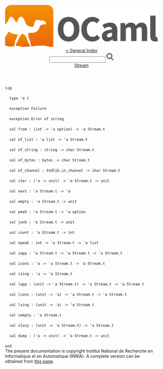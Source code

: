<!-- ((! set title API !)) ((! set documentation !)) ((! set api !)) ((! set nobreadcrumb !)) -->
<div class="content api"><header><nav class="toc brand"><a class="brand" href="https://ocaml.org/"><img src="colour-logo-gray.svg" class="svg" alt="OCaml"></a></nav><nav class="toc"><a href="index.html">&lt; General Index</a><div class="api_search"><input type="text" name="apisearch" id="api_search" oninput="mySearch(false);" onkeypress="this.oninput();" onclick="this.oninput();" onpaste="this.oninput();">
<img src="search_icon.svg" alt="Search" class="svg" onclick="mySearch(false)"></div>
<div id="search_results"></div><div class="toc_title"><a href="Stream.html">Stream</a></div><ul></ul></nav></header>
<code class="code"><span class="keyword">sig</span><br>
&nbsp;&nbsp;<span class="keyword">type</span>&nbsp;<span class="keywordsign">'</span>a&nbsp;t<br>
&nbsp;&nbsp;<span class="keyword">exception</span>&nbsp;<span class="constructor">Failure</span><br>
&nbsp;&nbsp;<span class="keyword">exception</span>&nbsp;<span class="constructor">Error</span>&nbsp;<span class="keyword">of</span>&nbsp;string<br>
&nbsp;&nbsp;<span class="keyword">val</span>&nbsp;from&nbsp;:&nbsp;(int&nbsp;<span class="keywordsign">-&gt;</span>&nbsp;<span class="keywordsign">'</span>a&nbsp;option)&nbsp;<span class="keywordsign">-&gt;</span>&nbsp;<span class="keywordsign">'</span>a&nbsp;<span class="constructor">Stream</span>.t<br>
&nbsp;&nbsp;<span class="keyword">val</span>&nbsp;of_list&nbsp;:&nbsp;<span class="keywordsign">'</span>a&nbsp;list&nbsp;<span class="keywordsign">-&gt;</span>&nbsp;<span class="keywordsign">'</span>a&nbsp;<span class="constructor">Stream</span>.t<br>
&nbsp;&nbsp;<span class="keyword">val</span>&nbsp;of_string&nbsp;:&nbsp;string&nbsp;<span class="keywordsign">-&gt;</span>&nbsp;char&nbsp;<span class="constructor">Stream</span>.t<br>
&nbsp;&nbsp;<span class="keyword">val</span>&nbsp;of_bytes&nbsp;:&nbsp;bytes&nbsp;<span class="keywordsign">-&gt;</span>&nbsp;char&nbsp;<span class="constructor">Stream</span>.t<br>
&nbsp;&nbsp;<span class="keyword">val</span>&nbsp;of_channel&nbsp;:&nbsp;<span class="constructor">Stdlib</span>.in_channel&nbsp;<span class="keywordsign">-&gt;</span>&nbsp;char&nbsp;<span class="constructor">Stream</span>.t<br>
&nbsp;&nbsp;<span class="keyword">val</span>&nbsp;iter&nbsp;:&nbsp;(<span class="keywordsign">'</span>a&nbsp;<span class="keywordsign">-&gt;</span>&nbsp;unit)&nbsp;<span class="keywordsign">-&gt;</span>&nbsp;<span class="keywordsign">'</span>a&nbsp;<span class="constructor">Stream</span>.t&nbsp;<span class="keywordsign">-&gt;</span>&nbsp;unit<br>
&nbsp;&nbsp;<span class="keyword">val</span>&nbsp;next&nbsp;:&nbsp;<span class="keywordsign">'</span>a&nbsp;<span class="constructor">Stream</span>.t&nbsp;<span class="keywordsign">-&gt;</span>&nbsp;<span class="keywordsign">'</span>a<br>
&nbsp;&nbsp;<span class="keyword">val</span>&nbsp;empty&nbsp;:&nbsp;<span class="keywordsign">'</span>a&nbsp;<span class="constructor">Stream</span>.t&nbsp;<span class="keywordsign">-&gt;</span>&nbsp;unit<br>
&nbsp;&nbsp;<span class="keyword">val</span>&nbsp;peek&nbsp;:&nbsp;<span class="keywordsign">'</span>a&nbsp;<span class="constructor">Stream</span>.t&nbsp;<span class="keywordsign">-&gt;</span>&nbsp;<span class="keywordsign">'</span>a&nbsp;option<br>
&nbsp;&nbsp;<span class="keyword">val</span>&nbsp;junk&nbsp;:&nbsp;<span class="keywordsign">'</span>a&nbsp;<span class="constructor">Stream</span>.t&nbsp;<span class="keywordsign">-&gt;</span>&nbsp;unit<br>
&nbsp;&nbsp;<span class="keyword">val</span>&nbsp;count&nbsp;:&nbsp;<span class="keywordsign">'</span>a&nbsp;<span class="constructor">Stream</span>.t&nbsp;<span class="keywordsign">-&gt;</span>&nbsp;int<br>
&nbsp;&nbsp;<span class="keyword">val</span>&nbsp;npeek&nbsp;:&nbsp;int&nbsp;<span class="keywordsign">-&gt;</span>&nbsp;<span class="keywordsign">'</span>a&nbsp;<span class="constructor">Stream</span>.t&nbsp;<span class="keywordsign">-&gt;</span>&nbsp;<span class="keywordsign">'</span>a&nbsp;list<br>
&nbsp;&nbsp;<span class="keyword">val</span>&nbsp;iapp&nbsp;:&nbsp;<span class="keywordsign">'</span>a&nbsp;<span class="constructor">Stream</span>.t&nbsp;<span class="keywordsign">-&gt;</span>&nbsp;<span class="keywordsign">'</span>a&nbsp;<span class="constructor">Stream</span>.t&nbsp;<span class="keywordsign">-&gt;</span>&nbsp;<span class="keywordsign">'</span>a&nbsp;<span class="constructor">Stream</span>.t<br>
&nbsp;&nbsp;<span class="keyword">val</span>&nbsp;icons&nbsp;:&nbsp;<span class="keywordsign">'</span>a&nbsp;<span class="keywordsign">-&gt;</span>&nbsp;<span class="keywordsign">'</span>a&nbsp;<span class="constructor">Stream</span>.t&nbsp;<span class="keywordsign">-&gt;</span>&nbsp;<span class="keywordsign">'</span>a&nbsp;<span class="constructor">Stream</span>.t<br>
&nbsp;&nbsp;<span class="keyword">val</span>&nbsp;ising&nbsp;:&nbsp;<span class="keywordsign">'</span>a&nbsp;<span class="keywordsign">-&gt;</span>&nbsp;<span class="keywordsign">'</span>a&nbsp;<span class="constructor">Stream</span>.t<br>
&nbsp;&nbsp;<span class="keyword">val</span>&nbsp;lapp&nbsp;:&nbsp;(unit&nbsp;<span class="keywordsign">-&gt;</span>&nbsp;<span class="keywordsign">'</span>a&nbsp;<span class="constructor">Stream</span>.t)&nbsp;<span class="keywordsign">-&gt;</span>&nbsp;<span class="keywordsign">'</span>a&nbsp;<span class="constructor">Stream</span>.t&nbsp;<span class="keywordsign">-&gt;</span>&nbsp;<span class="keywordsign">'</span>a&nbsp;<span class="constructor">Stream</span>.t<br>
&nbsp;&nbsp;<span class="keyword">val</span>&nbsp;lcons&nbsp;:&nbsp;(unit&nbsp;<span class="keywordsign">-&gt;</span>&nbsp;<span class="keywordsign">'</span>a)&nbsp;<span class="keywordsign">-&gt;</span>&nbsp;<span class="keywordsign">'</span>a&nbsp;<span class="constructor">Stream</span>.t&nbsp;<span class="keywordsign">-&gt;</span>&nbsp;<span class="keywordsign">'</span>a&nbsp;<span class="constructor">Stream</span>.t<br>
&nbsp;&nbsp;<span class="keyword">val</span>&nbsp;lsing&nbsp;:&nbsp;(unit&nbsp;<span class="keywordsign">-&gt;</span>&nbsp;<span class="keywordsign">'</span>a)&nbsp;<span class="keywordsign">-&gt;</span>&nbsp;<span class="keywordsign">'</span>a&nbsp;<span class="constructor">Stream</span>.t<br>
&nbsp;&nbsp;<span class="keyword">val</span>&nbsp;sempty&nbsp;:&nbsp;<span class="keywordsign">'</span>a&nbsp;<span class="constructor">Stream</span>.t<br>
&nbsp;&nbsp;<span class="keyword">val</span>&nbsp;slazy&nbsp;:&nbsp;(unit&nbsp;<span class="keywordsign">-&gt;</span>&nbsp;<span class="keywordsign">'</span>a&nbsp;<span class="constructor">Stream</span>.t)&nbsp;<span class="keywordsign">-&gt;</span>&nbsp;<span class="keywordsign">'</span>a&nbsp;<span class="constructor">Stream</span>.t<br>
&nbsp;&nbsp;<span class="keyword">val</span>&nbsp;dump&nbsp;:&nbsp;(<span class="keywordsign">'</span>a&nbsp;<span class="keywordsign">-&gt;</span>&nbsp;unit)&nbsp;<span class="keywordsign">-&gt;</span>&nbsp;<span class="keywordsign">'</span>a&nbsp;<span class="constructor">Stream</span>.t&nbsp;<span class="keywordsign">-&gt;</span>&nbsp;unit<br>
<span class="keyword">end</span></code>
<div class="copyright">The present documentation is copyright Institut National de Recherche en Informatique et en Automatique (INRIA). A complete version can be obtained from <a href="http://caml.inria.fr/pub/docs/manual-ocaml/">this page</a>.</div></div>